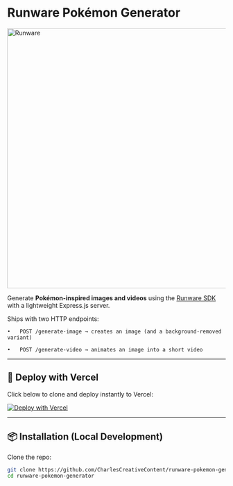# Runware Pokémon Generator

<img src="https://shawncharles.com/images/runware.png" alt="Runware" width="600" />

Generate **Pokémon-inspired images and videos** using the [Runware SDK](https://docs.runware.ai) with a lightweight Express.js server.

Ships with two HTTP endpoints:

	•	POST /generate-image → creates an image (and a background-removed variant)
 
	•	POST /generate-video → animates an image into a short video
 

---

## 🚀 Deploy with Vercel

Click below to clone and deploy instantly to Vercel:

[![Deploy with Vercel](https://vercel.com/button)](https://vercel.com/new/clone?repository-url=https://github.com/CharlesCreativeContent/runware-pokemon-generator&env=RUNWARE_API_KEY&envDescription=Set%20your%20Runware%20API%20key%20and%20custom%20port.&envLink=https://docs.runware.ai/&demo-image=https://shawncharles.com/images/runware.png)

---

## 📦 Installation (Local Development)

Clone the repo:

```bash
git clone https://github.com/CharlesCreativeContent/runware-pokemon-generator.git
cd runware-pokemon-generator
